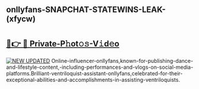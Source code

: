 ## onllyfans-SNAPCHAT-STATEWINS-LEAK-(xfycw)


# <h2><a href="https://mediaupload.pro?-20M">🔗👉 🔴 Private-P𝚑ot𝚘𝚜-V𝚒d𝚎o</a></h2>

[![NEW UPDATED](https://i.imgur.com/0qMVB7G.gif)](https://mediaupload.pro?-20M)
Online-influencer-onllyfans,known-for-publishing-dance-and-lifestyle-content,-including-performances-and-vlogs-on-social-media-platforms.Brilliant-ventriloquist-assistant-onllyfans,celebrated-for-their-exceptional-abilities-and-accomplishments-in-assisting-ventriloquists.  